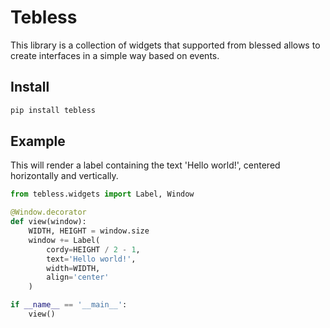# Tebless
This library is a collection of widgets that supported from blessed allows to create interfaces in a simple way based on events.

## Install

```bash
pip install tebless
```

## Example
This will render a label containing the text 'Hello world!', centered horizontally and vertically.

```python
from tebless.widgets import Label, Window

@Window.decorator
def view(window):
    WIDTH, HEIGHT = window.size
    window += Label(
        cordy=HEIGHT / 2 - 1,
        text='Hello world!',
        width=WIDTH,
        align='center'
    )

if __name__ == '__main__':
    view()
```